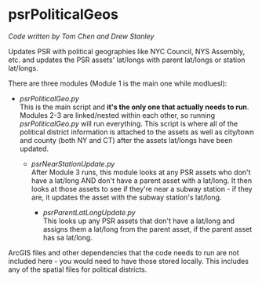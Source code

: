 # psrPoliticalGeos

*Code written by Tom Chen and Drew Stanley*
 
 Updates PSR with political geographies like NYC Council, NYS Assembly, etc. and updates the PSR assets' lat/longs with parent lat/longs or station lat/longs. 

There are three modules (Module 1 is the main one while modluesl): 
* *psrPoliticalGeo.py*  
   This is the main script and **it's the only one that actually needs to run**. Modules 2-3 are linked/nested within each other, so running *psrPoliticalGeo.py* will run everything. This script is where all of the political district information is attached to the assets as well as city/town and county (both NY and CT) after the assets lat/longs have been updated.

    * *psrNearStationUpdate.py*  
        After Module 3 runs, this module looks at any PSR assets who don't have a lat/long AND don't have a parent asset with a lat/long. It then looks at those assets to see if they're near a subway station - if they are, it updates the asset with the subway station's lat/long.

        * *psrParentLatLongUpdate.py*  
           This looks up any PSR assets that don't have a lat/long and assigns them a lat/long from the parent asset, if the parent asset has sa lat/long.

ArcGIS files and other dependencies that the code needs to run are not included here - you would need to have those stored locally. This includes any of the spatial files for political districts.
